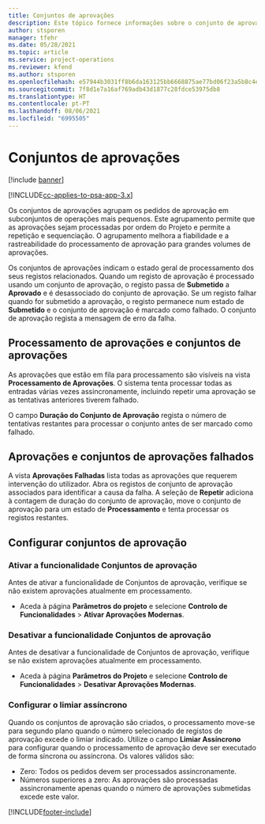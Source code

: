 ```yaml
---
title: Conjuntos de aprovações
description: Este tópico fornece informações sobre o conjunto de aprovações, os pedidos e os subconjuntos dessas operações.
author: stsporen
manager: tfehr
ms.date: 05/28/2021
ms.topic: article
ms.service: project-operations
ms.reviewer: kfend
ms.author: stsporen
ms.openlocfilehash: e57944b3031ff8b6da163125bb6668875ae77bd06f23a5b8c4ef06f396210e4f
ms.sourcegitcommit: 7f8d1e7a16af769adb43d1877c28fdce53975db8
ms.translationtype: HT
ms.contentlocale: pt-PT
ms.lasthandoff: 08/06/2021
ms.locfileid: "6995505"
---
```

# <a name="approval-sets"></a>Conjuntos de aprovações

[!include [banner](../includes/psa-now-project-operations.md)]

[!INCLUDE[cc-applies-to-psa-app-3.x](../includes/cc-applies-to-psa-app-3x.md)]

Os conjuntos de aprovações agrupam os pedidos de aprovação em subconjuntos de operações mais pequenos. Este agrupamento permite que as aprovações sejam processadas por ordem do Projeto e permite a repetição e sequenciação. O agrupamento melhora a fiabilidade e a rastreabilidade do processamento de aprovação para grandes volumes de aprovações.

Os conjuntos de aprovações indicam o estado geral de processamento dos seus registos relacionados. Quando um registo de aprovação é processado usando um conjunto de aprovação, o registo passa de **Submetido** a **Aprovado** e é desassociado do conjunto de aprovação. Se um registo falhar quando for submetido a aprovação, o registo permanece num estado de **Submetido** e o conjunto de aprovação é marcado como falhado. O conjunto de aprovação regista a mensagem de erro da falha.

## <a name="processing-approvals-and-approval-sets"></a>Processamento de aprovações e conjuntos de aprovações
As aprovações que estão em fila para processamento são visíveis na vista **Processamento de Aprovações**. O sistema tenta processar todas as entradas várias vezes assincronamente, incluindo repetir uma aprovação se as tentativas anteriores tiverem falhado.

O campo **Duração do Conjunto de Aprovação** regista o número de tentativas restantes para processar o conjunto antes de ser marcado como falhado.

## <a name="failed-approvals-and-approval-sets"></a>Aprovações e conjuntos de aprovações falhados
A vista **Aprovações Falhadas** lista todas as aprovações que requerem intervenção do utilizador. Abra os registos de conjunto de aprovação associados para identificar a causa da falha.
A seleção de **Repetir** adiciona à contagem de duração do conjunto de aprovação, move o conjunto de aprovação para um estado de **Processamento** e tenta processar os registos restantes.

## <a name="configure-approval-sets"></a>Configurar conjuntos de aprovação

###  <a name="enable-the-approval-sets-feature"></a>Ativar a funcionalidade Conjuntos de aprovação
Antes de ativar a funcionalidade de Conjuntos de aprovação, verifique se não existem aprovações atualmente em processamento.

- Aceda à página **Parâmetros do projeto** e selecione **Controlo de Funcionalidades** > **Ativar Aprovações Modernas**.

### <a name="turn-off-the-approval-sets-feature"></a>Desativar a funcionalidade Conjuntos de aprovação
Antes de desativar a funcionalidade de Conjuntos de aprovação, verifique se não existem aprovações atualmente em processamento.

- Aceda à página **Parâmetros do Projeto** e selecione **Controlo de Funcionalidades** > **Desativar Aprovações Modernas**.

### <a name="configuring-the-asynchronous-threshold"></a>Configurar o limiar assíncrono 
Quando os conjuntos de aprovação são criados, o processamento move-se para segundo plano quando o número selecionado de registos de aprovação excede o limiar indicado. Utilize o campo **Limiar Assíncrono** para configurar quando o processamento de aprovação deve ser executado de forma síncrona ou assíncrona.
Os valores válidos são:

  - Zero: Todos os pedidos devem ser processados assincronamente. 
  - Números superiores a zero: As aprovações são processadas assincronamente apenas quando o número de aprovações submetidas excede este valor.

[!INCLUDE[footer-include](../includes/footer-banner.md)]
